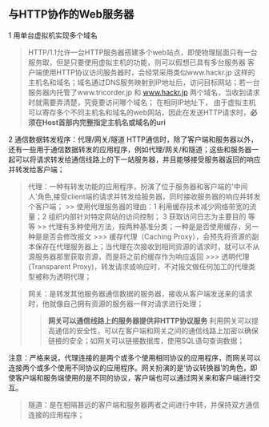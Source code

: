 ## 与HTTP协作的Web服务器

1 用单台虚拟机实现多个域名  
  > HTTP/1.1允许一台HTTP服务器搭建多个web站点，即使物理层面只有一台服务取，但是只要使用虚拟主机的功能，则可以假想已具有多台服务器
  > 客户端使用HTTP协议访问服务器时，会经常采用类似www.hackr.jp 这样的主机名和域名；域名通过DNS服务映射到IP地址后，访问目标网站；若一台服务器内托管了www.tricorder.jp 和 www.hackr.jp 两个域名，当收到请求时就需要弄清楚，究竟要访问哪个域名；
  > 在相同IP地址下， 由于虚拟主机可以寄存多个不同主机名和域名的web网站，因此在发送HTTP请求时，<b>必须在Host首部内完整指定主机名或域名的uri</b>

2 通信数据转发程序：代理/网关/隧道
  HTTP通信时，除了客户端和服务器以外，还有一些用于通信数据转发的应用程序，例如代理/网关/和隧道；这些和服务器一起可以将请求转发给通信线路上的下一站服务器，并且能够接受服务器返回的响应并转发给客户端；
  
  > 代理：一种有转发功能的应用程序，扮演了位于服务器和客户端的'中间人'角色,接受client端的请求并转发给服务器，同时接收服务器的响应并转发个客户端；
    >> 使用代理服务器的理由：1 利用缓存技术减少网络带宽的流量；2 组织内部针对特定网站的访问控制； 3 获取访问日志为主要目的 等等
    >> 代理有多种使用方法，按两种基准分类；一种是是否使用缓存，另一种是是否会修改报文
    >>> 缓存代理（Caching Proxy），会预先将资源的副本保存在代理服务器上；当代理在次接收到相同资源的请求时，就可以不从源服务器那里获取资源，而是将之前的缓存作为响应返回
    >>> 透明代理(Transparent Proxy)，转发请求或响应时，不对报文做任何加工的代理类型被称为透明代理；
    
  > 网关：是转发其他服务器通信数据的服务器，接收从客户端发送来的请求时，他就像自己拥有资源的服务器一样对请求进行处理；
  >> <b>网关可以通信线路上的服务器提供非HTTP协议服务</b>
  >> 利用网关可以提高通信的安全性，可以在客户端和网关之间的通信线路上加密以确保链接的安全；如网关可以链接数据库，使用SQL语句查询数据；

注意：严格来说，代理连接的是两个或多个使用相同协议的应用程序，而网关可以连接两个或多个使用不同协议的应用程序。网关扮演的是‘协议转换器’的角色，即使客户端和服务端使用的是不同的协议，客户端也可以通过网关来和客户端进行交互。

  > 隧道：是在相隔甚远的客户端和服务器两者之间进行中转，并保持双方通信连接的应用程序；


